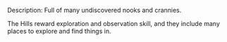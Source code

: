 Description: Full of many undiscovered nooks and crannies.

The Hills reward exploration and observation skill, and they include many places to explore and find things in.